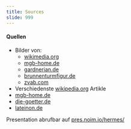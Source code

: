 ```yaml
---
title: Sources
slide: 999
---
```


<!-- .mod: style="text-align: left;" -->

#### Quellen

-   Bilder von:
    -   [wikimedia.org](https://wikimedia.org)
    -   [mgb-home.de](http://www.mgb-home.de/Hermes.html)
    -   [gardnerian.de](http://www.gardnerian.de/mythologie/hermes.htm)
    -   [brunnenturmfigur.de](http://www.brunnenturmfigur.de/index.php?cat=Figur%20und%20Relief%2FPotsdam&page=Font%C3%A4nenrondell)
    -   [zvab.com](https://www.zvab.com/kunst-grafik-poster/Kupferstich-Johann-Wilhelm-Baur-Ovidii-theatrum/15111968738/bd)
-   Verschiedenste [wikipedia.org](https://wikipedia.org) Artikle
-   [mgb-home.de](http://www.mgb-home.de/Hermes.html)
-   [die-goetter.de](https://www.die-goetter.de/Hermes-Goetterbote)
-   [lateinon.de](https://lateinon.de/ovid/metamorphosen-2/battus-676-707)

Presentation abrufbar auf [pres.noim.io/hermes/](https://pres.noim.io/hermes/)
